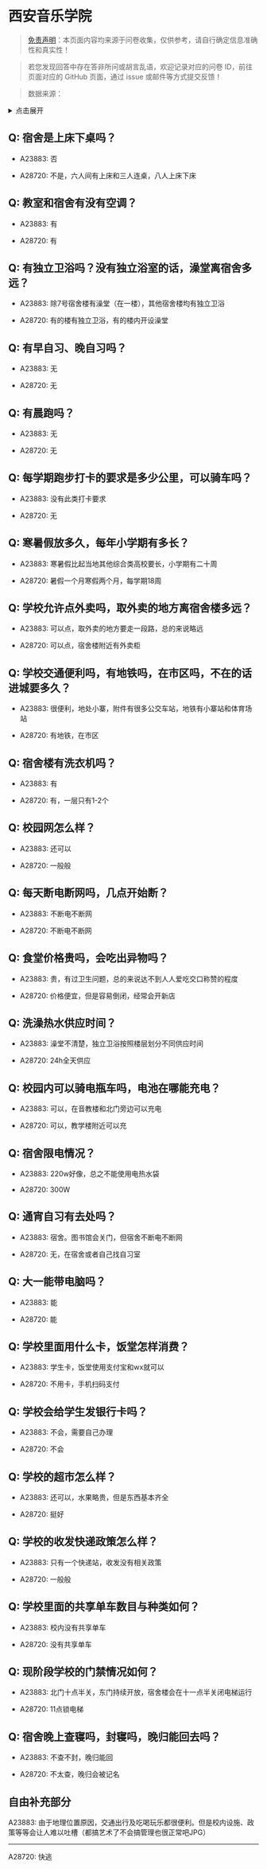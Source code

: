 # 西安音乐学院

> [免责声明](https://colleges.chat/#_3)：本页面内容均来源于问卷收集，仅供参考，请自行确定信息准确性和真实性！

> 若您发现回答中存在答非所问或胡言乱语，欢迎记录对应的问卷 ID，前往页面对应的 GitHub 页面，通过 issue 或邮件等方式提交反馈！

> 数据来源：

<details><summary>点击展开</summary>
<ul>
<li>A23883: 匿名 (2024 年 06 月)</li>
<li>A28720: 匿名 (2025 年 06 月)</li>
</ul>
</details>

## Q: 宿舍是上床下桌吗？

- A23883: 否

- A28720: 不是，六人间有上床和三人连桌，八人上床下床

## Q: 教室和宿舍有没有空调？

- A23883: 有

- A28720: 有

## Q: 有独立卫浴吗？没有独立浴室的话，澡堂离宿舍多远？

- A23883: 除7号宿舍楼有澡堂（在一楼），其他宿舍楼均有独立卫浴

- A28720: 有的楼有独立卫浴，有的楼内开设澡堂

## Q: 有早自习、晚自习吗？

- A23883: 无

- A28720: 无

## Q: 有晨跑吗？

- A23883: 无

- A28720: 无

## Q: 每学期跑步打卡的要求是多少公里，可以骑车吗？

- A23883: 没有此类打卡要求

- A28720: 无

## Q: 寒暑假放多久，每年小学期有多长？

- A23883: 寒暑假比起当地其他综合类高校要长，小学期有二十周

- A28720: 暑假一个月寒假两个月，每学期18周

## Q: 学校允许点外卖吗，取外卖的地方离宿舍楼多远？

- A23883: 可以点，取外卖的地方要走一段路，总的来说略远

- A28720: 可以点，宿舍楼附近有外卖柜

## Q: 学校交通便利吗，有地铁吗，在市区吗，不在的话进城要多久？

- A23883: 很便利，地处小寨，附件有很多公交车站，地铁有小寨站和体育场站

- A28720: 有地铁，在市区

## Q: 宿舍楼有洗衣机吗？

- A23883: 有

- A28720: 有，一层只有1-2个

## Q: 校园网怎么样？

- A23883: 还可以

- A28720: 一般般

## Q: 每天断电断网吗，几点开始断？

- A23883: 不断电不断网

- A28720: 不断电不断网

## Q: 食堂价格贵吗，会吃出异物吗？

- A23883: 贵，有过卫生问题，总的来说达不到人人爱吃交口称赞的程度

- A28720: 价格便宜，但是容易倒闭，经常会开新店

## Q: 洗澡热水供应时间？

- A23883: 澡堂不清楚，独立卫浴按照楼层划分不同供应时间

- A28720: 24h全天供应

## Q: 校园内可以骑电瓶车吗，电池在哪能充电？

- A23883: 可以，在音教楼和北门旁边可以充电

- A28720: 可以，教学楼附近可以充

## Q: 宿舍限电情况？

- A23883: 220w好像，总之不能使用电热水袋

- A28720: 300W

## Q: 通宵自习有去处吗？

- A23883: 宿舍。图书馆会关门，但宿舍不断电不断网

- A28720: 无，在宿舍或者自己找自习室

## Q: 大一能带电脑吗？

- A23883: 能

- A28720: 能

## Q: 学校里面用什么卡，饭堂怎样消费？

- A23883: 学生卡，饭堂使用支付宝和wx就可以

- A28720: 不用卡，手机扫码支付

## Q: 学校会给学生发银行卡吗？

- A23883: 不会，需要自己办理

- A28720: 不会

## Q: 学校的超市怎么样？

- A23883: 还可以，水果略贵，但是东西基本齐全

- A28720: 挺好

## Q: 学校的收发快递政策怎么样？

- A23883: 只有一个快递站，收发没有相关政策

- A28720: 一般般

## Q: 学校里面的共享单车数目与种类如何？

- A23883: 校内没有共享单车

- A28720: 没有共享单车

## Q: 现阶段学校的门禁情况如何？

- A23883: 北门十点半关，东门持续开放，宿舍楼会在十一点半关闭电梯运行

- A28720: 11点锁电梯

## Q: 宿舍晚上查寝吗，封寝吗，晚归能回去吗？

- A23883: 不查不封，晚归能回

- A28720: 不太查，晚归会被记名

## 自由补充部分

A23883: 由于地理位置原因，交通出行及吃喝玩乐都很便利。但是校内设施、政策等等会让人难以吐槽（都搞艺术了不会搞管理也很正常吧JPG）

***

A28720: 快逃